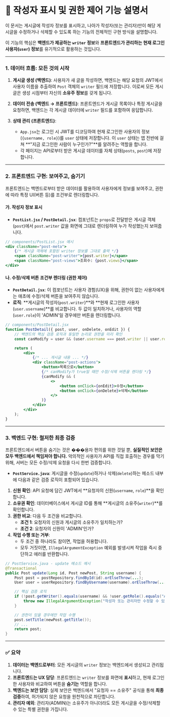# 📝 작성자 표시 및 권한 제어 기능 설명서

이 문서는 게시글에 작성자 정보를 표시하고, 나아가 작성자(또는 관리자)만이 해당 게시글을 수정하거나 삭제할 수 있도록 하는 기능의 전체적인 구현 방식을 설명합니다.

이 기능의 핵심은 **백엔드가 제공하는 `writer` 정보**와 **프론트엔드가 관리하는 현재 로그인 사용자(`user`) 정보**를 유기적으로 활용하는 것입니다.

---

### 1. 데이터 흐름: 모든 것의 시작

1.  **게시글 생성 (백엔드)**: 사용자가 새 글을 작성하면, 백엔드는 해당 요청의 JWT에서 사용자 이름을 추출하여 `Post` 객체의 `writer` 필드에 저장합니다. 이로써 모든 게시글은 생성 시점부터 자신의 **소유주 정보**를 갖게 됩니다.

2.  **데이터 전송 (백엔드 → 프론트엔드)**: 프론트엔드가 게시글 목록이나 특정 게시글을 요청하면, 백엔드는 각 게시글 데이터에 `writer` 필드를 포함하여 응답합니다.

3.  **상태 관리 (프론트엔드)**:
    -   `App.jsx`는 로그인 시 JWT를 디코딩하여 현재 로그인한 사용자의 정보(`{username, role}`)를 `user` 상태에 저장합니다. 이 `user` 상태는 앱 전반에 걸쳐 **"지금 로그인한 사람이 누구인가?"**를 알려주는 역할을 합니다.
    -   각 페이지는 API로부터 받은 게시글 데이터를 자체 상태(`posts`, `post`)에 저장합니다.

---

### 2. 프론트엔드 구현: 보여주고, 숨기기

프론트엔드는 백엔드로부터 받은 데이터를 활용하여 사용자에게 정보를 보여주고, 권한에 따라 특정 UI(버튼 등)를 조건부로 렌더링합니다.

#### **가. 작성자 정보 표시**

-   **`PostList.jsx` / `PostDetail.jsx`**: 컴포넌트는 `props`로 전달받은 게시글 객체(`post`)에서 `post.writer` 값을 화면에 그대로 렌더링하여 누가 작성했는지 보여줍니다.

```jsx
// components/PostList.jsx 예시
<div className="post-meta">
    {/* 게시글 객체에 포함된 writer 정보를 그대로 출력 */}
    <span className="post-writer">{post.writer}</span>
    <span className="post-views">조회수: {post.views}</span>
</div>
```

#### **나. 수정/삭제 버튼 조건부 렌더링 (권한 제어)**

-   **`PostDetail.jsx`**: 이 컴포넌트는 사용자 경험(UX)을 위해, 권한이 없는 사용자에게는 애초에 수정/삭제 버튼을 보여주지 않습니다.
-   **로직**: **게시글의 작성자(`post.writer`)**와 **현재 로그인한 사용자(`user.username`)**를 비교합니다. 두 값이 일치하거나, 사용자의 역할(`user.role`)이 'ADMIN'일 경우에만 버튼을 렌더링합니다.

```jsx
// components/PostDetail.jsx
function PostDetail({ post, user, onDelete, onEdit }) {
    // 백엔드의 핵심 검증 로직과 동일한 논리로 권한을 미리 확인
    const canModify = user && (user.username === post.writer || user.role === 'ADMIN');

    return (
        <div>
            {/* ... 게시글 내용 ... */}
            <div className="post-actions">
                <button>목록으로</button>
                {/* canModify가 true일 때만 수정/삭제 버튼을 렌더링 */}
                {canModify && (
                    <>
                        <button onClick={onEdit}>수정</button>
                        <button onClick={onDelete}>삭제</button>
                    </>
                )}
            </div>
        </div>
    );
}
```

---

### 3. 백엔드 구현: 철저한 최종 검증

프론트엔드에서 버튼을 숨기는 것은 ���용자 편의를 위한 것일 뿐, **실질적인 보안은 모두 백엔드에서 책임져야 합니다.** 악의적인 사용자가 API를 직접 호출하는 경우를 막기 위해, 서버는 모든 수정/삭제 요청을 다시 한번 검증합니다.

-   **`PostService.java`**: 게시글을 수정(`update`)하거나 삭제(`delete`)하는 메소드 내부에 다음과 같은 검증 로직이 포함되어 있습니다.

1.  **신원 확인**: API 요청에 담긴 JWT에서 **요청자의 신원(`username`, `role`)**을 확인합니다.
2.  **소유권 확인**: 데이터베이스에서 게시글 ID를 통해 **게시글의 소유주(`writer`)**를 확인합니다.
3.  **권한 비교**: 다음 두 조건을 비교합니다.
    -   **조건 1**: 요청자의 신원과 게시글의 소유주가 일치하는가?
    -   **조건 2**: 요청자의 신원이 'ADMIN'인가?
4.  **작업 수행 또는 거부**:
    -   두 조건 중 하나라도 참이면, 작업을 허용합니다.
    -   모두 거짓이면, `IllegalArgumentException` 예외를 발생시켜 작업을 즉시 중단하고 에러를 반환합니다.

```java
// PostService.java - update 메소드 예시
@Transactional
public Post update(Long id, Post newPost, String username) {
    Post post = postRepository.findById(id).orElseThrow(...);
    User user = userRepository.findByUsername(username).orElseThrow(...);

    // 핵심 검증 로직
    if (!post.getWriter().equals(username) && !user.getRole().equals("ADMIN")) {
        throw new IllegalArgumentException("작성자 또는 관리자만 수정할 수 있습니다.");
    }

    // 권한이 있을 경우에만 작업 수행
    post.setTitle(newPost.getTitle());
    // ...
    return post;
}
```

---

### ✅ 요약

1.  **데이터는 백엔드로부터**: 모든 게시글의 `writer` 정보는 백엔드에서 생성되고 관리됩니다.
2.  **프론트엔드는 UX 담당**: 프론트엔드는 `writer` 정보를 화면에 **표시**하고, 현재 로그인한 사용자와 비교하여 버튼을 **숨기는** 역할을 합니다.
3.  **백엔드는 보안 담당**: 실제 보안은 백엔드에서 "요청자 == 소유주" 공식을 통해 **최종 검증**하여, 허가되지 않은 요청을 원천적으로 차단합니다.
4.  **관리자 예외**: 관리자(ADMIN)는 소유주가 아니더라도 모든 게시글을 수정/삭제할 수 있는 특별 권한을 가집니다.